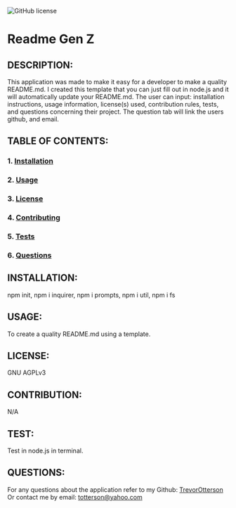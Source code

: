 
![GitHub license](https://img.shields.io/badge/license-GNU%20AGPLv3-blue.svg)
# Readme Gen Z
    
## DESCRIPTION:
This application was made to make it easy for a developer to make a quality README.md. I created this template that you can just fill out in node.js and it will automatically update your README.md. The user can input: installation instructions, usage information, license(s) used, contribution rules, tests, and questions concerning their project. The question tab will link the users github, and email.

## TABLE OF CONTENTS: 
### 1. [Installation](#Installation)
### 2. [Usage](#Usage) 
### 3. [License](#License) 
### 4. [Contributing](#Contributing) 
### 5. [Tests](#Tests)
### 6. [Questions](#Questions) 

## INSTALLATION:
npm init, npm i inquirer, npm i prompts, npm i util, npm i fs

## USAGE:
To create a quality README.md using a template.

## LICENSE:
GNU AGPLv3

## CONTRIBUTION:
N/A

## TEST:
Test in node.js in terminal.

## QUESTIONS:
For any questions about the application refer to my Github: [TrevorOtterson](https://github.com/TrevorOtterson)
Or contact me by email: totterson@yahoo.com
